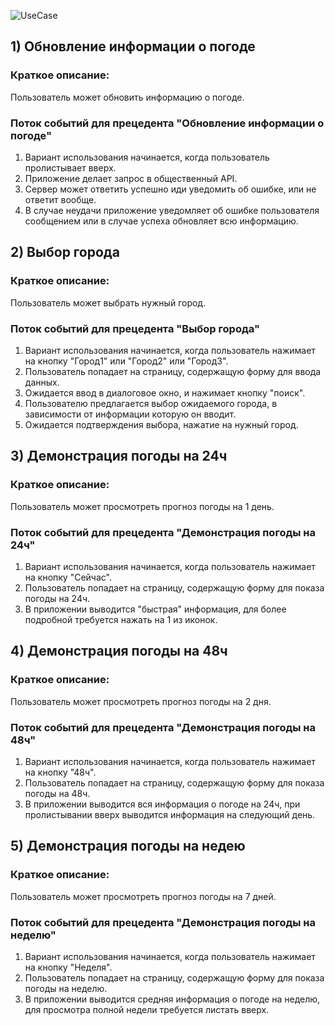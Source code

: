![UseCase](https://github.com/vampir9939/Tritpo/blob/master/MyWeather/Documentation/Diagrams/UseCase.jpg "UseCase")## 1) Обновление информации о погоде###	Краткое описание:Пользователь может обновить информацию о погоде.###	Поток событий для прецедента "Обновление информации о погоде"1. Вариант использования начинается, когда пользователь пролистывает вверх.2. Приложение делает запрос в общественный API.3. Сервер может ответить успешно иди уведомить об ошибке, или не ответит вообще.4. В случае неудачи приложение уведомляет об ошибке пользователя сообщением или в случае успеха обновляет всю информацию.## 2) Выбор города###	Краткое описание:Пользователь может выбрать нужный город.###	Поток событий для прецедента "Выбор города"1. Вариант использования начинается, когда пользователь нажимает на кнопку "Город1" или "Город2" или "Город3".2. Пользователь попадает на страницу, содержащую форму для ввода данных.3. Ожидается ввод в диалоговое окно, и нажимает кнопку "поиск".4. Пользователю предлагается выбор ожидаемого города, в зависимости от информации которую он вводит.5. Ожидается подтверждения выбора, нажатие на нужный город.## 3) Демонстрация погоды на 24ч###	Краткое описание:Пользователь может просмотреть прогноз погоды на 1 день.###	Поток событий для прецедента "Демонстрация погоды на 24ч"1. Вариант использования начинается, когда пользователь нажимает на кнопку "Сейчас".2. Пользователь попадает на страницу, содержащую форму для показа погоды на 24ч.3. В приложении выводится "быстрая" информация, для более подробной требуется нажать на 1 из иконок.## 4) Демонстрация погоды на 48ч###	Краткое описание:Пользователь может просмотреть прогноз погоды на 2 дня.###	Поток событий для прецедента "Демонстрация погоды на 48ч"1. Вариант использования начинается, когда пользователь нажимает на кнопку "48ч".2. Пользователь попадает на страницу, содержащую форму для показа погоды на 48ч.3. В приложении выводится вся информация о погоде на 24ч, при пролистывании вверх выводится информация на следующий день.## 5) Демонстрация погоды на недею###	Краткое описание:Пользователь может просмотреть прогноз погоды на 7 дней.###	Поток событий для прецедента "Демонстрация погоды на неделю"1. Вариант использования начинается, когда пользователь нажимает на кнопку "Неделя".2. Пользователь попадает на страницу, содержащую форму для показа погоды на неделю.3. В приложении выводится средняя информация о погоде на неделю, для просмотра полной недели требуется листать вверх.